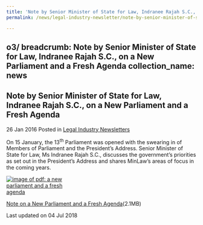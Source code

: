 ```yaml
---
title: 'Note by Senior Minister of State for Law, Indranee Rajah S.C., on a New Parliament and a Fresh Agenda'
permalink: /news/legal-industry-newsletter/note-by-senior-minister-of-state-for-law--indranee-rajah-s-c/

---
```

o3/
breadcrumb: Note by Senior Minister of State for Law, Indranee Rajah S.C., on a New Parliament and a Fresh Agenda
collection_name: news
---

<style>
  .image {width: 200px;}
  .image img {max-width: 100%;}
</style>

Note by Senior Minister of State for Law, Indranee Rajah S.C., on a New Parliament and a Fresh Agenda
---

26 Jan 2016 Posted in [Legal Industry Newsletters](/news/legal-industry-newsletters/)

On 15 January, the 13<sup>th</sup> Parliament was opened with the swearing in of Members of Parliament and the President’s Address. Senior Minister of State for Law, Ms Indranee Rajah S.C., discusses the government’s priorities as set out in the President’s Address and shares MinLaw’s areas of focus in the coming years.

<div class="image">
  <a href="/files/NotebySMSANewParliamentandaFreshAgenda.pdf/"><img src="/images/1530696905034.jpg/" alt="image of pdf: a new parliament and a fresh agenda"></a>
</div>

<a href="/files/NotebySMSANewParliamentandaFreshAgenda.pdf/">Note on a New Parliament and a Fresh Agenda</a>(2.1MB)

<p class="right-side-updated">Last updated on 04 Jul 2018</p>
